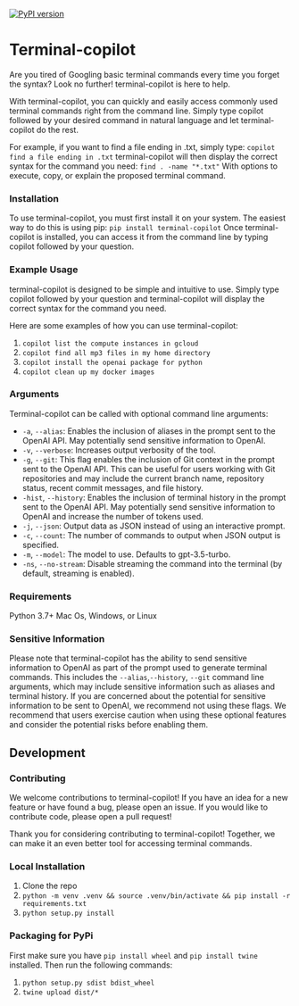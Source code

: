 [![PyPI version](https://badge.fury.io/py/terminal-copilot.svg)](https://badge.fury.io/py/terminal-copilot)

# Terminal-copilot
Are you tired of Googling basic terminal commands every time you forget the syntax?
Look no further! terminal-copilot is here to help.

With terminal-copilot, you can quickly and easily access commonly used terminal commands right from the command line. Simply type copilot followed by your desired command in natural language and let terminal-copilot do the rest.

For example, if you want to find a file ending in .txt, simply type:
```copilot find a file ending in .txt```
terminal-copilot will then display the correct syntax for the command you need:
```find . -name "*.txt"```
With options to execute, copy, or explain the proposed terminal command.

### Installation
To use terminal-copilot, you must first install it on your system. The easiest way to do this is using pip:
```pip install terminal-copilot```
Once terminal-copilot is installed, you can access it from the command line by typing copilot followed by your question.
### Example Usage
terminal-copilot is designed to be simple and intuitive to use. Simply type copilot followed by your question and terminal-copilot will display the correct syntax for the command you need.

Here are some examples of how you can use terminal-copilot:

1. `copilot list the compute instances in gcloud`
2. `copilot find all mp3 files in my home directory`
3. `copilot install the openai package for python`
4. `copilot clean up my docker images`


### Arguments
Terminal-copilot can be called with optional command line arguments:

- `-a`, `--alias`: Enables the inclusion of aliases in the prompt sent to the OpenAI API. May potentially send sensitive information to OpenAI.
- `-v`, `--verbose`: Increases output verbosity of the tool.
- `-g`, `--git`: This flag enables the inclusion of Git context in the prompt sent to the OpenAI API. This can be useful for users working with Git repositories and may include the current branch name, repository status, recent commit messages, and file history.
- `-hist`, `--history`: Enables the inclusion of terminal history in the prompt sent to the OpenAI API. May potentially send sensitive information to OpenAI and increase the number of tokens used.
- `-j`, `--json`: Output data as JSON instead of using an interactive prompt.
- `-c`, `--count`: The number of commands to output when JSON output is specified.
- `-m`, `--model`: The model to use. Defaults to gpt-3.5-turbo.
- `-ns`, `--no-stream`: Disable streaming the command into the terminal (by default, streaming is enabled).

### Requirements
Python 3.7+
Mac Os, Windows, or Linux

### Sensitive Information
Please note that terminal-copilot has the ability to send sensitive information to OpenAI as part of the prompt used to generate terminal commands. This includes the `--alias`,`--history`, `--git` command line arguments, which may include sensitive information such as aliases and terminal history. If you are concerned about the potential for sensitive information to be sent to OpenAI, we recommend not using these flags. We recommend that users exercise caution when using these optional features and consider the potential risks before enabling them.

## Development
### Contributing
We welcome contributions to terminal-copilot! If you have an idea for a new feature or have found a bug, please open an issue. If you would like to contribute code, please open a pull request!

Thank you for considering contributing to terminal-copilot! Together, we can make it an even better tool for accessing terminal commands.

### Local Installation
1. Clone the repo
2. `python -m venv .venv && source .venv/bin/activate && pip install -r requirements.txt`
3. `python setup.py install`

### Packaging for PyPi
First make sure you have `pip install wheel` and `pip install twine` installed.
Then run the following commands:
1. `python setup.py sdist bdist_wheel`
2. `twine upload dist/*`
